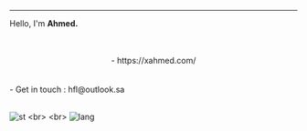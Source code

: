 
---

Hello, I'm **Ahmed.** 

<center>
 <br>
 <br>
 - https://xahmed.com/
 <br>
   <br>
  <br>
</center>
- Get in touch : hfl@outlook.sa
<br>
<br>
 

![st]([https://gpvc.arturio.dev/ahmedbinmoh](https://github-widgetbox.vercel.app/api/profile?username=xahmd&amp;data=followers,repositories,stars,commits&amp;theme=nautilus)https://github-widgetbox.vercel.app/api/profile?username=xahmd&amp;data=followers,repositories,stars,commits&amp;theme=nautilus) 
<br>
<br>
![lang]([https://skillicons.dev/icons?i=js,ts,php,html,css,scss,python,go,nodejs,react,nextjs,firebase,express,bootstrap,mongodb,mysql,tailwind,electron,vue,redux,bots,fastapi,laravel,nuxtjs&perline=12) 
